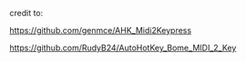 credit to:

https://github.com/genmce/AHK_Midi2Keypress

https://github.com/RudyB24/AutoHotKey_Bome_MIDI_2_Key

